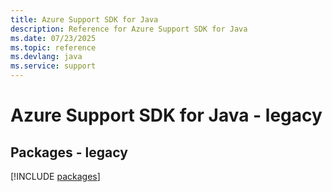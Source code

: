 ```yaml
---
title: Azure Support SDK for Java
description: Reference for Azure Support SDK for Java
ms.date: 07/23/2025
ms.topic: reference
ms.devlang: java
ms.service: support
---
```

# Azure Support SDK for Java - legacy
## Packages - legacy
[!INCLUDE [packages](support-index.md)]